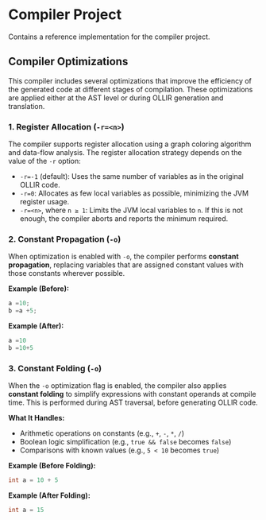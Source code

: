 # Compiler Project

Contains a reference implementation for the compiler project.

## Compiler Optimizations

This compiler includes several optimizations that improve the efficiency of the generated code at different stages of
compilation. These optimizations are applied either at the AST level or during OLLIR generation and translation.

### 1. Register Allocation (`-r=<n>`)

The compiler supports register allocation using a graph coloring algorithm and data-flow analysis. The register
allocation strategy depends on the value of the `-r` option:

- `-r=-1` (default): Uses the same number of variables as in the original OLLIR code.
- `-r=0`: Allocates as few local variables as possible, minimizing the JVM register usage.
- `-r=<n>`, where `n ≥ 1`: Limits the JVM local variables to `n`. If this is not enough, the compiler aborts and
  reports the minimum required.

### 2. Constant Propagation (`-o`)

When optimization is enabled with `-o`, the compiler performs **constant propagation**, replacing variables that are
assigned constant values with those constants wherever possible.

**Example (Before):**

```java
a =10;
b =a +5;
```

**Example (After):**

```java
a =10
b =10+5 
```

### 3. Constant Folding (`-o`)

When the `-o` optimization flag is enabled, the compiler also applies **constant folding** to simplify expressions with
constant operands at compile time. This is performed during AST traversal, before generating OLLIR code.

**What It Handles:**

- Arithmetic operations on constants (e.g., `+`, `-`, `*`, `/`)
- Boolean logic simplification (e.g., `true && false` becomes `false`)
- Comparisons with known values (e.g., `5 < 10` becomes `true`)

**Example (Before Folding):**

```java
int a = 10 + 5
```

**Example (After Folding):**

```java
int a = 15
```




